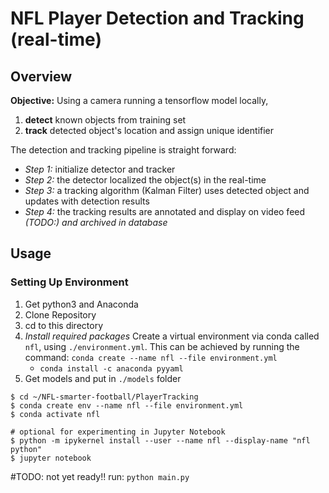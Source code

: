 # NFL Player Detection and Tracking (real-time)

## Overview

__Objective:__ Using a camera running a tensorflow model locally,

1. __detect__ known objects from training set
2. __track__ detected object's location and assign unique identifier

The detection and tracking pipeline is straight forward:

- _Step 1:_ initialize detector and tracker
- _Step 2:_ the detector localized the object(s) in the real-time
- _Step 3:_ a tracking algorithm (Kalman Filter) uses detected object and updates with detection results
- _Step 4:_ the tracking results are annotated and display on video feed _(TODO:) and archived in database_

## Usage

### Setting Up Environment

1. Get python3 and Anaconda 
2. Clone Repository
3. cd to this directory 
4. _Install required packages_ Create a virtual environment via conda called `nfl`, using `./environment.yml`. This can be achieved by running the command: `conda create --name nfl --file environment.yml`
    - `conda install -c anaconda pyyaml`    
5. Get models and put in `./models` folder

```commandline
$ cd ~/NFL-smarter-football/PlayerTracking
$ conda create env --name nfl --file environment.yml
$ conda activate nfl

# optional for experimenting in Jupyter Notebook
$ python -m ipykernel install --user --name nfl --display-name "nfl python"
$ jupyter notebook
```

#TODO: not yet ready!!
run: `python main.py`